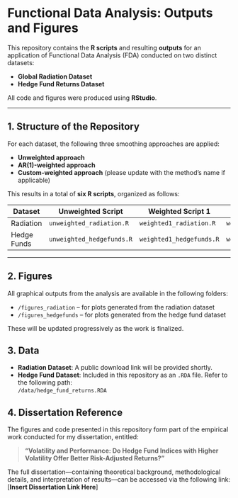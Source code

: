 # **Functional Data Analysis: Outputs and Figures**

This repository contains the **R scripts** and resulting **outputs** for an application of Functional Data Analysis (FDA) conducted on two distinct datasets:

- **Global Radiation Dataset**  
- **Hedge Fund Returns Dataset**

All code and figures were produced using **RStudio**.

---

## **1. Structure of the Repository**

For each dataset, the following three smoothing approaches are applied:

- **Unweighted approach**  
- **AR(1)-weighted approach**  
- **Custom-weighted approach** (please update with the method’s name if applicable)

This results in a total of **six R scripts**, organized as follows:

| Dataset         | Unweighted Script             | Weighted Script 1              | Weighted Script 2              |
|------------------|-------------------------------|--------------------------------|--------------------------------|
| Radiation        | `unweighted_radiation.R`      | `weighted1_radiation.R`        | `weighted2_radiation.R`        |
| Hedge Funds      | `unweighted_hedgefunds.R`     | `weighted1_hedgefunds.R`       | `weighted2_hedgefunds.R`       |

---
## **2. Figures**

All graphical outputs from the analysis are available in the following folders:

- `/figures_radiation` – for plots generated from the radiation dataset  
- `/figures_hedgefunds` – for plots generated from the hedge fund dataset

These will be updated progressively as the work is finalized.

## **3. Data**

- **Radiation Dataset**: A public download link will be provided shortly.  
- **Hedge Fund Dataset**: Included in this repository as an `.RDA` file. Refer to the following path:  
  `/data/hedge_fund_returns.RDA`

## **4. Dissertation Reference**

The figures and code presented in this repository form part of the empirical work conducted for my dissertation, entitled:

> **“Volatility and Performance: Do Hedge Fund Indices with Higher Volatility Offer Better Risk-Adjusted Returns?”**

The full dissertation—containing theoretical background, methodological details, and interpretation of results—can be accessed via the following link:  
[**Insert Dissertation Link Here**]
